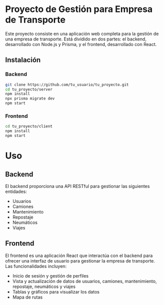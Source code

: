 # Proyecto de Gestión para Empresa de Transporte

Este proyecto consiste en una aplicación web completa para la gestión de una empresa de transporte. Está dividido en dos partes: el backend, desarrollado con Node.js y Prisma, y el frontend, desarrollado con React.


## Instalación

### Backend
   ```bash
   git clone https://github.com/tu_usuario/tu_proyecto.git
   cd tu_proyecto/server
   npm install
   npx prisma migrate dev
   npm start
   ```
### Frontend
   ```bash
   cd tu_proyecto/client
   npm install
   npm start
   ```
# Uso

## Backend

El backend proporciona una API RESTful para gestionar las siguientes entidades:

- Usuarios
- Camiones
- Mantenimiento
- Repostaje
- Neumáticos
- Viajes

## Frontend

El frontend es una aplicación React que interactúa con el backend para ofrecer una interfaz de usuario para gestionar la empresa de transporte. Las funcionalidades incluyen:

- Inicio de sesión y gestión de perfiles
- Vista y actualización de datos de usuarios, camiones, mantenimiento, repostaje, neumáticos y viajes
- Tablas y gráficos para visualizar los datos
- Mapa de rutas





